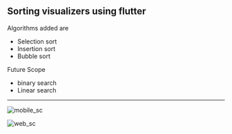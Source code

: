 <div>
  <h2>Sorting visualizers using flutter</h2> 
</div>
<div>
  
  <p>Algorithms added are </p>
<ul>
  <li>Selection sort</li>
  <li>Insertion sort</li>
  <li>Bubble sort</li>
  </ul>
</div>

<div>
  
  <p>Future Scope</p>
  <ul>
    <li>binary search</li>
    <li>Linear search</li>
  </ul>
<hr>

![mobile_sc](https://user-images.githubusercontent.com/58409263/183003714-f03276e8-18b8-45e9-91aa-f2e2822aeaea.jpg)

![web_sc](https://user-images.githubusercontent.com/58409263/183003597-ff83f9bb-bff7-4679-be56-082c078b50d3.jpg)

